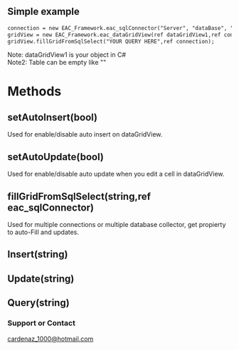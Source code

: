 ## Simple example 

```markdown
connection = new EAC_Framework.eac_sqlConnector("Server", "dataBase", "Table", "User", "Password");
gridView = new EAC_Framework.eac_dataGridView(ref dataGridView1,ref connection); 
gridView.fillGridFromSqlSelect("YOUR QUERY HERE",ref connection);
```
Note: dataGridView1 is your object in C#  
Note2: Table can be empty like "" 
# Methods  

## setAutoInsert(bool)
Used for enable/disable auto insert on dataGridView.
## setAutoUpdate(bool)
Used for enable/disable auto update when you edit a cell in dataGridView.
## fillGridFromSqlSelect(string,ref eac_sqlConnector)
Used for multiple connections or multiple database collector, get propierty to auto-Fill and updates. 

## Insert(string) 

## Update(string)

## Query(string) 

### Support or Contact
cardenaz_1000@hotmail.com
